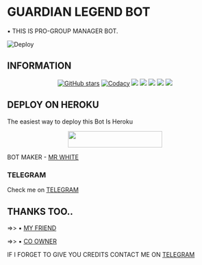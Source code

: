 # GUARDIAN LEGEND BOT
▪️ THIS IS PRO-GROUP MANAGER BOT.

![Deploy](https://telegra.ph/file/756c6b0640d636895fef1.jpg)

## INFORMATION

<p align="center">
    <a href="https://github.com/TEAMOFDEVIL-X/TIANABOT/stargazers"><img src="https://img.shields.io/github/stars/TEAMOFDEVIL-X/TIANABOT?style=for-the-badge" alt="GitHub stars" /></a>
    <a href="https://app.codacy.com/manual/TEAMOFDEVIL-X/TIANABOT/dashboard"> <img src="https://img.shields.io/codacy/grade/4d58f2a402b54aed8a7d95f7add45a81?color=brightgreen&logo=codacy&logoColor=green&style=for-the-badge" alt="Codacy" /></a>
    <a href="https://github.com/TEAMOFDEVIL-X/TIANABOT"> <img src="https://img.shields.io/github/repo-size/TEAMOFDEVIL-X/TIANABOT?color=orange&logo=github&logoColor=green&style=for-the-badge" /></a>
    <a href="https://github.com/TEAMOFDEVIL-X/TIANABOT/commits/prince"> <img src="https://img.shields.io/github/last-commit/TEAMOFDEVIL-X/TIANABOT?color=brown&logo=github&logoColor=green&style=for-the-badge" /></a>
    <a href="https://github.com/TEAMOFDEVIL-X/TIANABOT/issues"> <img src="https://img.shields.io/github/issues/TEAMOFDEVIL-X/TIANABOT?color=blueviolet&logo=github&logoColor=green&style=for-the-badge" /></a>
    <a href="https://github.com/TEAMOFDEVIL-X/TIANABOT/network/members"> <img src="https://img.shields.io/github/forks/TEAMOFDEVIL-X/TIANABOT?color=red&logo=github&logoColor=green&style=for-the-badge" /></a>  
    <a href="https://pypi.org/project/Telethon/"> <img src="https://img.shields.io/pypi/v/telethon?color=yellow&label=telethon&logo=python&logoColor=green&style=for-the-badge" /></a>
</p>

## DEPLOY ON HEROKU 

The easiest way to deploy this Bot Is Heroku

<p align="center"><a href="https://heroku.com/deploy?template=https://lol"> <img src="https://img.shields.io/badge/Deploy%20To%20Heroku-black?style=for-the-badge&logo=heroku" width="220" height="38.45"/></a></p>

BOT MAKER - [MR WHITE](https://t.me/HAHAHAHAHAHAHAHAHAH_ENNA_SOLLU)

### TELEGRAM
Check me on [TELEGRAM](https://t.me/GUARDIAN_GOD_BOT)

## THANKS TOO.. 
=>> ▪️ [MY FRIEND](https://github.com/Kishoth-45)

=>> ▪️ [CO OWNER](https://t.me/parzival_as)

IF I FORGET TO GIVE YOU CREDITS CONTACT ME ON [TELEGRAM](https://t.me/DEVILSDAD_PRINCE) 

